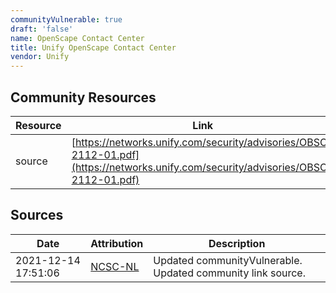 ```yaml
---
communityVulnerable: true
draft: 'false'
name: OpenScape Contact Center
title: Unify OpenScape Contact Center
vendor: Unify
---
```



## Community Resources
| Resource | Link |
| --- | --- |
| source | [https://networks.unify.com/security/advisories/OBSO-2112-01.pdf](https://networks.unify.com/security/advisories/OBSO-2112-01.pdf) |


## Sources
| Date | Attribution | Description |
| --- | --- | --- |
| 2021-12-14 17:51:06 | [NCSC-NL](https://github.com/NCSC-NL/log4shell/blob/main/software/README.md) | Updated communityVulnerable. Updated community link source.  |

